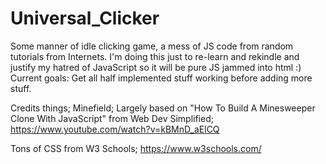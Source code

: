 # Universal_Clicker

Some manner of idle clicking game, a mess of JS code from random tutorials from Internets. I'm doing this just to re-learn and rekindle and justify my hatred of JavaScript so it will be pure JS jammed into html :)
Current goals:
Get all half implemented stuff working before adding more stuff.


Credits things;
Minefield; Largely based on "How To Build A Minesweeper Clone With JavaScript" from Web Dev Simplified; https://www.youtube.com/watch?v=kBMnD_aElCQ

Tons of CSS from W3 Schools; https://www.w3schools.com/

